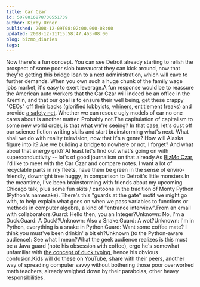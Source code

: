 ```yaml
---
title: Car Czar
id: 5078816878730551739
author: Kirby Urner
published: 2008-12-09T08:02:00.000-08:00
updated: 2008-12-11T15:58:47.463-08:00
blog: bizmo_diaries
tags: 
---
```


Now there's a fun concept.  You can see Detroit already starting to relish the prospect of some poor slob bureaucrat they can kick around, now that they're getting this bridge loan to a next administration, which will cave to further demands.  When you own such a huge chunk of the family wage jobs market, it's easy to exert leverage.A fun response would be to reassure the American auto workers that the Car Czar will indeed be an office in the Kremlin, and that our goal is to ensure their well being, get these crappy "CEOs" off their backs (glorified lobbyists, [whiners](http://worldgame.blogspot.com/2008/07/more-geek-anthro.html), entitlement freaks) and provide [a safety net](http://controlroom.blogspot.com/2008/12/iron-mountain-revisted.html).  Whether we can rescue ugly models of car no one cares about is another matter.  Probably not.The capitulation of capitalism to some new world order, is that what we're seeing?  In that case, let's dust off our science fiction writing skills and start brainstorming what's next.  What shall we do with reality television, now that it's a genre?  How will Alaska figure into it?  Are we building a bridge to nowhere or not, I forget?  And what about that energy grid?  At least let's find out what's going on with superconductivity -- lot's of good journalism on that already.As [BizMo Czar](http://mybizmo.blogspot.com/2007/10/designing-engineers.html), I'd like to meet with the Car Czar and compare notes.  I want a lot of recyclable parts in my fleets, have them be green in the sense of enviro-friendly, downright tree huggy, in comparison to Detroit's little monsters.In the meantime, I've been brainstorming with friends about my upcoming Chicago talk, plus some fun skits / cartoons in the tradition of Monty Python (Python's namesake).  There's this "guards at the gate" motif we might go with, to help explain what goes on when we pass variables to functions or methods in computer algebra, a kind of "entrance interview".From an email with collaborators:Guard:  Hello then, you an Integer?Unknown:  No, I'm a Duck.Guard:  A Duck!?Unknown:  Also a Snake.Guard:  A wot?Unknown:  I'm in Python, everything is a snake in Python.Guard:  Want some coffee mate?  I think you must've been drinkin' a bit eh?Unknown (to the Python-aware audience):  See what I mean?What the geek audience realizes is this must be a Java guard (note his obsession with coffee), ergo he's somewhat unfamiliar with [the concept of duck typing](http://worldgame.blogspot.com/2008/10/duck-typing.html), hence his obvious confusion.Kids will do these on YouTube, share with their peers, another way of spreading computer savvy without bothering those poor overworked math teachers, already weighed down by their parabolas, other heavy responsibilities.